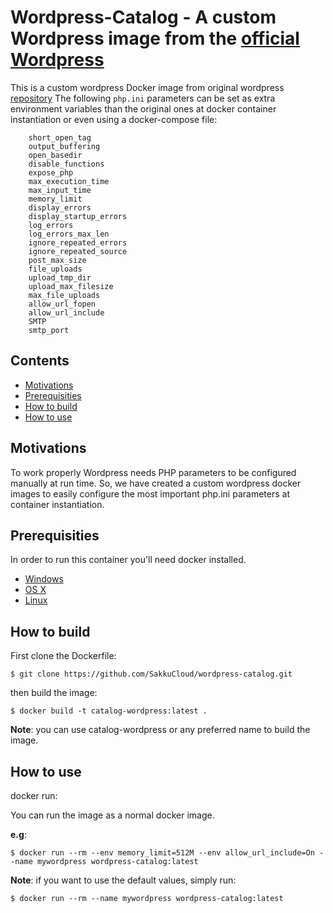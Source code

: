 # Wordpress-Catalog - A custom Wordpress image from the [official Wordpress](https://github.com/docker-library/wordpress)

This is a custom wordpress Docker image from original wordpress [repository](https://github.com/docker-library/wordpress)
The following `php.ini` parameters can be set as extra environment variables than the original ones at docker container instantiation or even using a docker-compose file:

        short_open_tag
		output_buffering
        open_basedir            
		disable_functions        
		expose_php               
		max_execution_time       
		max_input_time           
		memory_limit             
		display_errors           
		display_startup_errors   
		log_errors               
		log_errors_max_len       
		ignore_repeated_errors   
		ignore_repeated_source   
		post_max_size             
		file_uploads              
		upload_tmp_dir           
		upload_max_filesize       
		max_file_uploads          
		allow_url_fopen            
		allow_url_include          
		SMTP                        
		smtp_port  


## Contents

* [Motivations](https://github.com/SakkuCloud/wordpress-catalog#motivations)
* [Prerequisities](https://github.com/SakkuCloud/wordpress-catalog#Prerequisities)
* [How to build](https://github.com/SakkuCloud/wordpress-catalog#how-to-build)
* [How to use](https://github.com/SakkuCloud/wordpress-catalog#how-to-use)

## Motivations

To work properly Wordpress needs PHP parameters to be configured manually at run time. So, we have created a custom wordpress docker images to easily configure the most important php.ini parameters at container instantiation.

## Prerequisities

In order to run this container you'll need docker installed.

* [Windows](https://docs.docker.com/windows/started)
* [OS X](https://docs.docker.com/mac/started/)
* [Linux](https://docs.docker.com/linux/started/)

## How to build

First clone the Dockerfile:
```shell
$ git clone https://github.com/SakkuCloud/wordpress-catalog.git
```
then build the image:

```shell
$ docker build -t catalog-wordpress:latest .
```
**Note**: you can use catalog-wordpress or any preferred name to build the image.

## How to use

docker run:

You can run the image as a normal docker image.

**e.g**:

 ```shell
 $ docker run --rm --env memory_limit=512M --env allow_url_include=On --name mywordpress wordpress-catalog:latest
  ```
**Note**: if you want to use the default values, simply run:

````shell
$ docker run --rm --name mywordpress wordpress-catalog:latest
````
